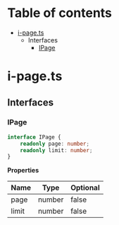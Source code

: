 # Table of contents

* [i-page.ts][SourceFile-43]
    * Interfaces
        * [IPage][InterfaceDeclaration-2]

# i-page.ts

## Interfaces

### IPage

```typescript
interface IPage {
    readonly page: number;
    readonly limit: number;
}
```

**Properties**

| Name  | Type   | Optional |
| ----- | ------ | -------- |
| page  | number | false    |
| limit | number | false    |

[SourceFile-43]: i-page.md#i-pagets
[InterfaceDeclaration-2]: i-page.md#ipage